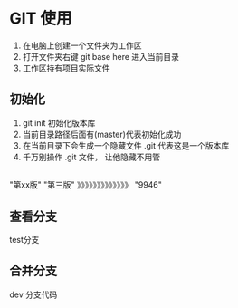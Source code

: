 
# GIT 使用

1. 在电脑上创建一个文件夹为工作区
2. 打开文件夹右键 git base here 进入当前目录
3. 工作区持有项目实际文件

## 初始化
1. git init 初始化版本库
2. 当前目录路径后面有(master)代表初始化成功
3. 在当前目录下会生成一个隐藏文件 .git 代表这是一个版本库
4. 千万别操作 .git 文件， 让他隐藏不用管

## 

"第xx版"
"第三版"
》》》》》》》》》》》》》
"9946"


## 查看分支

test分支

## 合并分支


dev 分支代码